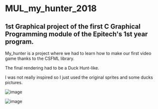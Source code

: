# MUL_my_hunter_2018

## 1st Graphical project of the first C Graphical Programming module of the Epitech's 1st year program.

My_hunter is a project where we had to learn how to make our first video game thanks to the CSFML library.

The final rendering had to be a Duck Hunt-like.

I was not really inspired so I just used the original sprites and some ducks pictures.

![image](https://user-images.githubusercontent.com/48088392/53823828-d1314700-3f72-11e9-8f11-a07db18a832c.png)

![image](https://user-images.githubusercontent.com/48088392/53823964-21a8a480-3f73-11e9-9f9e-54189d67cb49.png)
